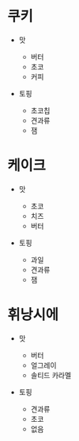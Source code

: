 # 쿠키
- 맛
    - 버터
    - 초코
    - 커피

- 토핑
    - 초코칩
    - 견과류
    - 잼

# 케이크
- 맛
    - 초코
    - 치즈
    - 버터

- 토핑
    - 과일
    - 견과류
    - 잼

# 휘낭시에
- 맛
    - 버터
    - 얼그레이
    - 솔티드 카라멜

- 토핑
    - 견과류
    - 초코
    - 없음

